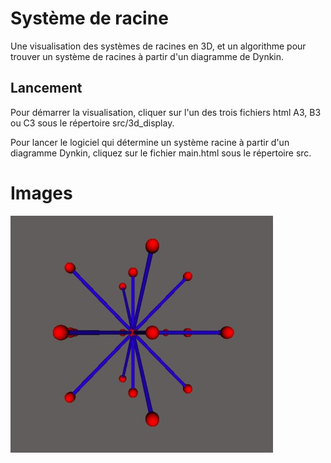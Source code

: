 # Système de racine

Une visualisation des systèmes de racines en 3D, et un algorithme pour trouver un système de racines à partir d'un diagramme de Dynkin.  

## Lancement

Pour démarrer la visualisation, cliquer sur l'un des trois fichiers html A3, B3 ou C3 sous le répertoire src/3d_display.

Pour lancer le logiciel qui détermine un système racine à partir d'un diagramme Dynkin, cliquez sur le fichier main.html sous le répertoire src.

# Images
![Système de type B3](B3.jpg)

